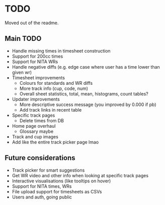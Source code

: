 # TODO
Moved out of the readme.

## Main TODO
- Handle missing times in timesheet construction
- Support for 200cc times
- Support for NITA WRs
- Handle negative diffs (e.g. edge case where user has a time lower than given wr)
- Timesheet improvements
    - Colours for standards and WR diffs
    - More track info (cup, code, num)
    - Overall sheet statistics, total, mean, histograms, count tables?
- Updater improvements
    - More descriptive success message (you improved by 0.000 if pb)
    - Add track links in recent table
- Specific track pages
    - Delete times from DB
- Home page overhaul
    - Glossary maybe
- Track and cup images
- Add like the entire track picker page lmao

## Future considerations
- Track picker for smart suggestions
- Get WR video and other info when looking at specific track pages
- Interactive visualisations (like tooltips on hover)
- Support for NITA times, WRs
- File upload support for timesheets as CSVs
- Users and auth, going public